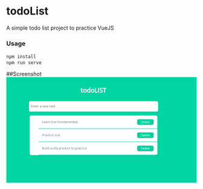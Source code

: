 
todoList
=====================


A simple todo list project to practice VueJS

### Usage
```
npm install
npm run serve
```
##Screenshot
!["Screenshot of todoLIST"](https://github.com/cristianeams/vue-example/blob/master/docs/Screen%20Shot%202018-09-11%20at%2011.51.26%20PM.png?raw=true)




